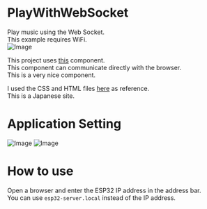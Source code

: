 # PlayWithWebSocket

Play music using the Web Socket.   
This example requires WiFi.   
![Image](https://github.com/user-attachments/assets/8cf7faf6-f07c-4cf0-b925-b778a6cb0993)

This project uses [this](https://github.com/Molorius/esp32-websocket) component.   
This component can communicate directly with the browser.   
This is a very nice component.   

I used the CSS and HTML files [here](https://www.webdesignleaves.com/pr/jquery/js-audio-player.html) as reference.   
This is a Japanese site.   

# Application Setting
![Image](https://github.com/user-attachments/assets/81884f66-c4fb-4d74-a45c-15249088d7bf)
![Image](https://github.com/user-attachments/assets/3e107805-0be8-4c7e-92ec-745a48d948e2)

# How to use
Open a browser and enter the ESP32 IP address in the address bar.   
You can use ```esp32-server.local``` instead of the IP address.   

